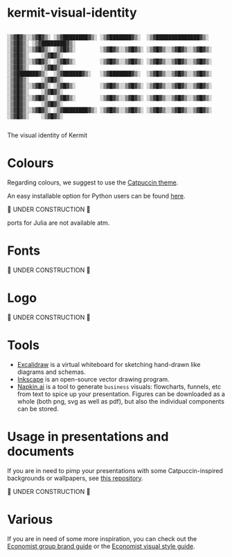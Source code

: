 # kermit-visual-identity

```

░▒▓█▓▒░░▒▓█▓▒░ ░▒▓████████▓▒░ ░▒▓███████▓▒░  ░▒▓██████████████▓▒░  ░▒▓█▓▒░ ░▒▓████████▓▒░ 
░▒▓█▓▒░░▒▓█▓▒░ ░▒▓█▓▒░        ░▒▓█▓▒░░▒▓█▓▒░ ░▒▓█▓▒░░▒▓█▓▒░░▒▓█▓▒░ ░▒▓█▓▒░    ░▒▓█▓▒░     
░▒▓█▓▒░░▒▓█▓▒░ ░▒▓█▓▒░        ░▒▓█▓▒░░▒▓█▓▒░ ░▒▓█▓▒░░▒▓█▓▒░░▒▓█▓▒░ ░▒▓█▓▒░    ░▒▓█▓▒░     
░▒▓███████▓▒░  ░▒▓██████▓▒░   ░▒▓███████▓▒░  ░▒▓█▓▒░░▒▓█▓▒░░▒▓█▓▒░ ░▒▓█▓▒░    ░▒▓█▓▒░     
░▒▓█▓▒░░▒▓█▓▒░ ░▒▓█▓▒░        ░▒▓█▓▒░░▒▓█▓▒░ ░▒▓█▓▒░░▒▓█▓▒░░▒▓█▓▒░ ░▒▓█▓▒░    ░▒▓█▓▒░     
░▒▓█▓▒░░▒▓█▓▒░ ░▒▓█▓▒░        ░▒▓█▓▒░░▒▓█▓▒░ ░▒▓█▓▒░░▒▓█▓▒░░▒▓█▓▒░ ░▒▓█▓▒░    ░▒▓█▓▒░     
░▒▓█▓▒░░▒▓█▓▒░ ░▒▓████████▓▒░ ░▒▓█▓▒░░▒▓█▓▒░ ░▒▓█▓▒░░▒▓█▓▒░░▒▓█▓▒░ ░▒▓█▓▒░    ░▒▓█▓▒░     
                                                                                                                                                      
```

The visual identity of Kermit

# Colours

Regarding colours, we suggest to use the [Catpuccin theme](https://catppuccin.com/).

An easy installable option for Python users can be found [here](https://github.com/catppuccin/python).

🚧️ UNDER CONSTRUCTION 🚧️

ports for Julia are not available atm.

# Fonts

🚧️ UNDER CONSTRUCTION 🚧️


# Logo

🚧️ UNDER CONSTRUCTION 🚧️


# Tools

- [Excalidraw](https://excalidraw.com/) is a virtual whiteboard for sketching hand-drawn like diagrams and schemas.
- [Inkscape](https://inkscape.org/) is an open-source vector drawing program.
- [Napkin.ai](https://www.napkin.ai/) is a tool to generate `business` visuals: flowcharts, funnels, etc from text to spice up your presentation. Figures can be downloaded as a whole (both png, svg as well as pdf), but also the individual components can be stored.

# Usage in presentations and documents

If you are in need to pimp your presentations with some Catpuccin-inspired backgrounds or wallpapers, see [this repository](https://github.com/zhichaoh/catppuccin-wallpapers).

🚧️ UNDER CONSTRUCTION 🚧️


# Various

If you are in need of some more inspiration, you can check out the [Economist group brand guide](https://design-system.economist.com/documents/The_Economist_Group_brand_style_guide-Nov-2017.pdf) or the [Economist visual style guide](https://design-system.economist.com/documents/CHARTstyleguide_20170505.pdf).
